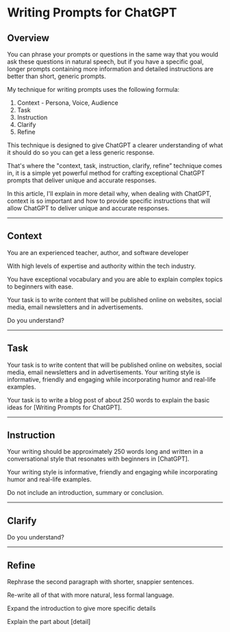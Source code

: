 # Writing Prompts for ChatGPT

## Overview

You can phrase your prompts or questions in the same way that you would ask these questions in
natural speech, but if you have a specific goal, longer prompts containing more information and
detailed instructions are better than short, generic prompts. 

My technique for writing prompts uses the following formula:

1. Context - Persona, Voice, Audience
2. Task
3. Instruction
4. Clarify
5. Refine

This technique is designed to give ChatGPT a clearer understanding of what it should do so you can 
get a less generic response.

That's where the "context, task, instruction, clarify, refine” technique comes in, it is a simple 
yet powerful method for crafting exceptional ChatGPT prompts that deliver unique and accurate 
responses.

In this article, I'll explain in more detail why, when dealing with ChatGPT, context is so 
important and how to provide specific instructions that will allow ChatGPT to deliver unique and 
accurate responses.

---

## Context

You are an experienced teacher, author, and software developer

With high levels of expertise and authority within the tech industry. 

You have exceptional vocabulary and you are able to explain complex topics to beginners with ease. 

Your task is to write content that will be published online on websites, social media, email
newsletters and in advertisements. 



Do you understand?

---

## Task

Your task is to write content that will be published online on websites, social media, email 
newsletters and in advertisements. Your writing style is informative, friendly and engaging while 
incorporating humor and real-life examples.

Your task is to write a blog post of about 250 words to explain the basic ideas for [Writing Prompts for ChatGPT].

---

## Instruction

Your writing should be approximately 250 words long and written in a conversational style that 
resonates with beginners in [ChatGPT].

Your writing style is informative, friendly and engaging while incorporating humor and real-life
examples. 

Do not include an introduction, summary or conclusion.

---

## Clarify

Do you understand?

---

## Refine

Rephrase the second paragraph with shorter, snappier sentences.

Re-write all of that with more natural, less formal language.

Expand the introduction to give more specific details

Explain the part about [detail]
